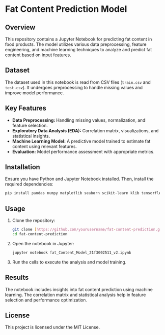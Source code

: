 # Fat Content Prediction Model  

## Overview  
This repository contains a Jupyter Notebook for predicting fat content in food products. The model utilizes various data preprocessing, feature engineering, and machine learning techniques to analyze and predict fat content based on input features.  

## Dataset  
The dataset used in this notebook is read from CSV files (`train.csv` and `test.csv`). It undergoes preprocessing to handle missing values and improve model performance.  

## Key Features  
- **Data Preprocessing:** Handling missing values, normalization, and feature selection.  
- **Exploratory Data Analysis (EDA):** Correlation matrix, visualizations, and statistical insights.  
- **Machine Learning Model:** A predictive model trained to estimate fat content using relevant features.  
- **Evaluation:** Model performance assessment with appropriate metrics.  

## Installation  
Ensure you have Python and Jupyter Notebook installed. Then, install the required dependencies:  
```bash
pip install pandas numpy matplotlib seaborn scikit-learn klib tensorflow pytorch
```  

## Usage  
1. Clone the repository:  
   ```bash
   git clone [https://github.com/yourusername/fat-content-prediction.git](https://github.com/Ripu0902/Fat_Content.git)
   cd fat-content-prediction
   ```  
2. Open the notebook in Jupyter:  
   ```bash
   jupyter notebook fat_Content_Model_21f3002511_v2.ipynb
   ```  
3. Run the cells to execute the analysis and model training.  

## Results  
The notebook includes insights into fat content prediction using machine learning. The correlation matrix and statistical analysis help in feature selection and performance optimization.  

## License  
This project is licensed under the MIT License.  
